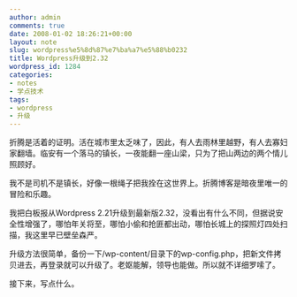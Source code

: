 ```yaml
---
author: admin
comments: true
date: 2008-01-02 18:26:21+00:00
layout: note
slug: wordpress%e5%8d%87%e7%ba%a7%e5%88%b0232
title: Wordpress升级到2.32
wordpress_id: 1284
categories:
- notes
- 学点技术
tags:
- wordpress
- 升级
---
```


折腾是活着的证明。活在城市里太乏味了，因此，有人去雨林里越野，有人去寡妇家翻墙。临安有一个落马的镇长，一夜能翻一座山梁，只为了把山两边的两个情儿照顾好。

我不是司机不是镇长，好像一根绳子把我拴在这世界上。折腾博客是暗夜里唯一的冒险和乐趣。

我把白板报从Wordpress 2.21升级到最新版2.32，没看出有什么不同，但据说安全性增强了，哪怕年关将至，哪怕小偷和抢匪都出动，哪怕长城上的探照灯四处扫描，我这里早已壁垒森严。

升级方法很简单，备份一下/wp-content/目录下的wp-config.php，把新文件拷贝进去，再登录就可以升级了。老妪能解，领导也能做。所以就不详细罗嗦了。

接下来，写点什么。
